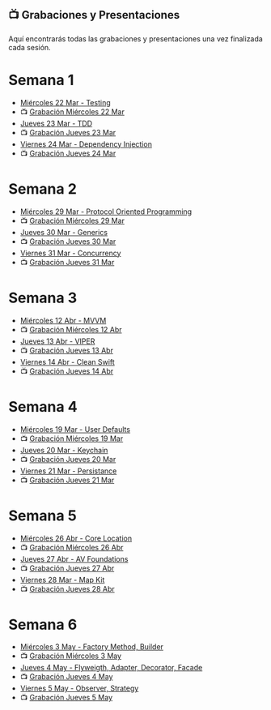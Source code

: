 ## 📺 Grabaciones y Presentaciones
Aquí encontrarás todas las grabaciones y presentaciones una vez finalizada cada sesión.

# Semana 1
- [Miércoles 22 Mar - Testing](https://drive.google.com/file/d/17HOE3KAZzFUbHKPlUaoS4VqZxt4iMtwK/view?usp=sharing)
- 📺 [Grabación Miércoles 22 Mar](https://drive.google.com/file/d/1CcFd5B7lqeGqOlBtFbodDB58iYIv-cdr/view?usp=sharing)
- [Jueves 23 Mar - TDD](https://drive.google.com/file/d/1mzuUlN7WyIcp6uRlX40gU7mjI2MSh2yI/view?usp=sharing)
- 📺 [Grabación Jueves 23 Mar](https://drive.google.com/file/d/1707r1ujvatJ4IJDoxBIDVd0BNVRzCcAs/view?usp=sharing)
- [Viernes 24 Mar - Dependency Injection](https://drive.google.com/file/d/1dU4zhfGfJ65JJ6nvfXeEv4RNXFWWBWCF/view?usp=sharing)
- 📺 [Grabación Jueves 24 Mar](https://drive.google.com/file/d/1fxViuH3R69bJYC_VILYdyoYAVk1GxdTA/view?usp=sharing)

# Semana 2
- [Miércoles 29 Mar - Protocol Oriented Programming](https://drive.google.com/file/d/1o9IxMBfsQcbjSqXb49CcLEu93jLWD7kO/view?usp=sharing)
- 📺 [Grabación Miércoles 29 Mar](https://drive.google.com/file/d/1_46vPp9GsqkVZct4p3b5JFErKFWqUf55/view?usp=sharing)
- [Jueves 30 Mar - Generics](https://drive.google.com/file/d/1V0g1JDkAh_0vM51UZDqlyJlOrQIs6HSw/view?usp=sharing)
- 📺 [Grabación Jueves 30 Mar](https://drive.google.com/file/d/147oEKlJkLB-7yyiOLSr9u8Jfya2XKfJG/view?usp=sharing)
- [Viernes 31 Mar - Concurrency](https://drive.google.com/file/d/1GbcXmxyZnIDjsG58cLoVHgGTqtQkMp6U/view?usp=sharing)
- 📺 [Grabación Jueves 31 Mar](https://drive.google.com/file/d/1gF2DRh_0io8A3rHEaiFjQGa_oteg0Te2/view?usp=sharing)

# Semana 3
- [Miércoles 12 Abr - MVVM](https://drive.google.com/file/d/1XCm5V5X463yy2QIO8nWA8dCvRsLaItnX/view?usp=sharing)
- 📺 [Grabación Miércoles 12 Abr](https://drive.google.com/file/d/16aWIUv14BBSrcBqGM_cOAC5ciozaXZMe/view?usp=sharing)
- [Jueves 13 Abr - VIPER](https://drive.google.com/file/d/1wck1PwTWU-DM4KV9DKnMda9EVX7UqEpr/view?usp=sharing)
- 📺 [Grabación Jueves 13 Abr](https://drive.google.com/file/d/1UtUZJICmev1nz60jgKXNgLe-SsTFj1YD/view?usp=sharing)
- [Viernes 14 Abr - Clean Swift](https://drive.google.com/file/d/1O1NCM_VMvUjDvCwkFRjWaXJ61fi8GMEU/view?usp=sharing)
- 📺 [Grabación Jueves 14 Abr](https://drive.google.com/file/d/10IC_cpvem6JSyzBs1GDBVpHR07-Xa5Zo/view?usp=sharing)

# Semana 4
- [Miércoles 19 Mar - User Defaults](https://drive.google.com/file/d/1ZvPayNErQIjNe9NQiQ3fxfsldwjZKAcS/view?usp=sharing)
- 📺 [Grabación Miércoles 19 Mar](https://drive.google.com/file/d/1KY0LjNmwXgo2QkbH0FGbrSjw17MSokMc/view?usp=sharing)
- [Jueves 20 Mar - Keychain](https://drive.google.com/file/d/1uHUCupRyd4xR2goPdHYisje_8Bq57cah/view?usp=sharing)
- 📺 [Grabación Jueves 20 Mar](https://drive.google.com/file/d/1p0NorxnUzozeI9XZ2cFYW7J1Zmr2mYsA/view?usp=sharing)
- [Viernes 21 Mar - Persistance](https://drive.google.com/file/d/1UjugYVIc53bNT9-F54Fyl0cmSvZ_xaIb/view?usp=sharing)
- 📺 [Grabación Jueves 21 Mar](https://drive.google.com/file/d/1d3EiLFyo75fuRAWjDmIFUbMsFhsRvF4n/view?usp=sharing)

# Semana 5
- [Miércoles 26 Abr - Core Location](https://drive.google.com/file/d/1MStQKurBrTp_lbyy5WRGfDdPWCFB9Rf8/view?usp=share_link)
- 📺 [Grabación Miércoles 26 Abr](https://drive.google.com/file/d/1WBV-R7CIDghUNEI8rFH1crOPqddoQTee/view?usp=sharing)
- [Jueves 27 Abr - AV Foundations](https://drive.google.com/file/d/1Jsb_E9z7yxVmN7n8-HQPllOwXxHNL-g9/view?usp=sharing)
- 📺 [Grabación Jueves 27 Abr](https://drive.google.com/file/d/1mRUI87rpYsCXnI_WsJk8O14P1iOSNPhF/view?usp=sharing)
- [Viernes 28 Mar - Map Kit](https://drive.google.com/file/d/1UqzcZVHsbruEzYpfRdQSAV1ZBdmOlfhL/view?usp=sharing)
- 📺 [Grabación Jueves 28 Abr](https://drive.google.com/file/d/1v5r0qKqqk13bX8Fy0qI79ZjMnzQ-NgIN/view?usp=sharing)

# Semana 6
- [Miércoles 3 May - Factory Method, Builder](https://drive.google.com/file/d/1SoedhlHseofw4CYhCBJ_hpyEbpV3Y1xO/view?usp=sharing)
- 📺 [Grabación Miércoles 3 May](https://drive.google.com/file/d/1uPeHx3IiayrofJ0zqZl5iCYogF0ZXg4N/view?usp=sharing)
- [Jueves 4 May - Flyweigth, Adapter, Decorator, Facade](https://drive.google.com/file/d/1Q9jvzK0saCJkHkYlDpUHbZO3bNhene_N/view?usp=sharing)
- 📺 [Grabación Jueves 4 May]()
- [Viernes 5 May - Observer, Strategy](https://drive.google.com/file/d/1eQN7A7dZBFbcJ65wTHjEqPfiodIlAW0J/view?usp=sharing)
- 📺 [Grabación Jueves 5 May]()

